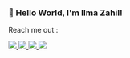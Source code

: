 ###  👋 Hello World, I'm Ilma Zahil!


Reach me out :

<a href="https://www.instagram.com/iam_ilm/">
  <img src="https://img.shields.io/badge/-Instagram-red">
</a>

<a href="https://twitter.com/FZahil">
  <img src="https://img.shields.io/badge/-Twitter-blue">
</a>

<a href="https://github.com/IlmaZahil">
  <img src="https://img.shields.io/github/downloads/IlmaZahil/IlmaZahil/total?label=GitHub&logo=GitHub&style=flat-square">
</a>

<img src="https://img.shields.io/badge/Instagram-E4405F?style=for-the-badge&logo=instagram&logoColor=white">







